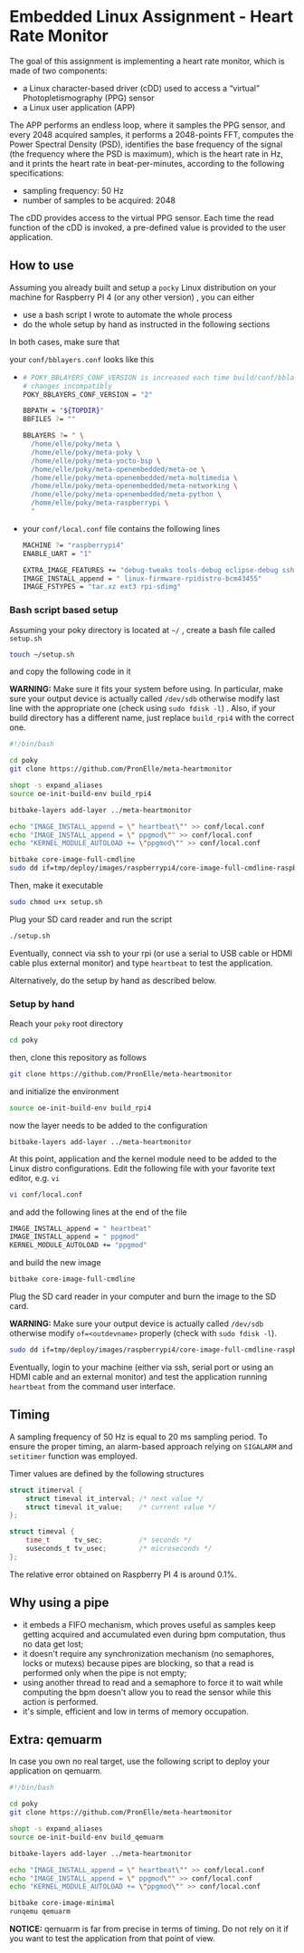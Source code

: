 # Embedded Linux Assignment - Heart Rate Monitor

The goal of this assignment is implementing a heart rate monitor, which is made of two components:

- a Linux character-based driver (cDD) used to access a “virtual” Photopletismography (PPG) sensor
- a Linux user application (APP)

The APP performs an endless loop, where it samples the PPG sensor, and every 2048 acquired samples, it performs a 2048-points FFT,  computes the Power Spectral Density (PSD), identifies the base frequency of the signal (the frequency where the PSD is maximum), which is the heart rate in Hz, and it prints the heart rate in beat-per-minutes, according to the following specifications: 

- sampling frequency: 50 Hz
- number of samples to be acquired: 2048

The cDD provides access to the virtual PPG sensor. Each time the read function of the cDD is invoked, a pre-defined value is provided to the user application.

## How to use

Assuming you already built and setup a ```pocky``` Linux distribution on your machine for Raspberry PI 4 (or any other version) , you can either 

- use a bash script I wrote to automate the whole process
- do the whole setup by hand as instructed in the following sections

In both cases, make sure that

your ```conf/bblayers.conf``` looks like this  

- ```bash
  # POKY_BBLAYERS_CONF_VERSION is increased each time build/conf/bblayers.conf 
  # changes incompatibly
  POKY_BBLAYERS_CONF_VERSION = "2"
  
  BBPATH = "${TOPDIR}" 
  BBFILES ?= ""
  
  BBLAYERS ?= " \
    /home/elle/poky/meta \
    /home/elle/poky/meta-poky \
    /home/elle/poky/meta-yocto-bsp \
    /home/elle/poky/meta-openembedded/meta-oe \
    /home/elle/poky/meta-openembedded/meta-multimedia \
    /home/elle/poky/meta-openembedded/meta-networking \
    /home/elle/poky/meta-openembedded/meta-python \
    /home/elle/poky/meta-raspberrypi \
    "
  ```

- your ```conf/local.conf``` file contains the following lines 

  ```bash
  MACHINE ?= "raspberrypi4"
  ENABLE_UART = "1"
  
  EXTRA_IMAGE_FEATURES += "debug-tweaks tools-debug eclipse-debug ssh-server-openssh"
  IMAGE_INSTALL_append = " linux-firmware-rpidistro-bcm43455"
  IMAGE_FSTYPES = "tar.xz ext3 rpi-sdimg"
  
  ```

### Bash script based setup

Assuming your poky directory is located at ```~/``` , create a bash file called ```setup.sh``` 

```bash
touch ~/setup.sh
```

and copy the following code in it

**WARNING:** Make sure it fits your system before using. In particular, make sure your output device is actually called ```/dev/sdb``` otherwise modify last line with the appropriate one (check using ```sudo fdisk -l```) . Also, if your build directory has a different name, just replace ```build_rpi4``` with the correct one. 

````bash
#!/bin/bash

cd poky
git clone https://github.com/PronElle/meta-heartmonitor

shopt -s expand_aliases
source oe-init-build-env build_rpi4

bitbake-layers add-layer ../meta-heartmonitor

echo "IMAGE_INSTALL_append = \" heartbeat\"" >> conf/local.conf
echo "IMAGE_INSTALL_append = \" ppgmod\"" >> conf/local.conf
echo "KERNEL_MODULE_AUTOLOAD += \"ppgmod\"" >> conf/local.conf

bitbake core-image-full-cmdline
sudo dd if=tmp/deploy/images/raspberrypi4/core-image-full-cmdline-raspberrypi4.rpi-sdimg of=/dev/sdb bs=1M
````

Then, make it executable 

```bash
sudo chmod u+x setup.sh
```

Plug your SD card reader and run the script

```bash
./setup.sh
```

Eventually, connect via ssh to your rpi (or use a serial to USB cable or HDMI cable plus external monitor) and type ```heartbeat``` to test the application. 

Alternatively, do the setup by hand as described below.

### Setup by hand

Reach your ```poky``` root directory

```bash
cd poky
```

then, clone this repository as follows

```bash
git clone https://github.com/PronElle/meta-heartmonitor
```

and initialize the environment

```bash
source oe-init-build-env build_rpi4
```

now the layer needs to be added to the configuration

```
bitbake-layers add-layer ../meta-heartmonitor
```

At this point, application and the kernel module need to be added to the Linux distro configurations. Edit the following file with your favorite text editor, e.g. ```vi``` 

```bash
vi conf/local.conf
```

and add the following lines at the end of the file

```bash
IMAGE_INSTALL_append = " heartbeat"
IMAGE_INSTALL_append = " ppgmod"
KERNEL_MODULE_AUTOLOAD += "ppgmod"
```

and build the new image

```bash
bitbake core-image-full-cmdline
```

Plug the SD card reader in your computer and burn the image to the SD card.

**WARNING:** Make sure your output device is actually called ```/dev/sdb``` otherwise modify ```of=<outdevname>``` properly (check with ```sudo fdisk -l```).

```bash
sudo dd if=tmp/deploy/images/raspberrypi4/core-image-full-cmdline-raspberrypi4.rpi-sdimg of=/dev/sdb bs=1M
```

Eventually, login to your machine (either via ssh, serial port or using an HDMI cable and an external monitor) and  test the application running ```heartbeat``` from the command user interface.

## Timing

A sampling frequency of 50 Hz is equal to 20 ms sampling period. To ensure the proper timing, an alarm-based approach relying on ```SIGALARM``` and ```setitimer``` function was employed.

Timer values are defined by the following structures

```C
struct itimerval {
    struct timeval it_interval; /* next value */
    struct timeval it_value;    /* current value */
};

struct timeval {
    time_t      tv_sec;         /* seconds */
    suseconds_t tv_usec;        /* microseconds */
};
```

The relative error obtained on Raspberry PI 4 is  around 0.1%.

## Why using a pipe 

- it embeds a FIFO mechanism, which proves useful as samples keep getting acquired and accumulated even during bpm computation, thus no data get lost;
- it doesn't require any synchronization mechanism (no semaphores, locks or mutexs) because pipes are blocking, so that a read is performed only when the pipe is not empty;
- using another thread to read and a semaphore to force it to wait while computing the bpm doesn't allow you to read the sensor while this action is performed. 
- it's simple, efficient and low in terms of memory occupation.

## Extra: qemuarm

In case you own no real target, use the following script to deploy your application on qemuarm.

```bash
#!/bin/bash

cd poky
git clone https://github.com/PronElle/meta-heartmonitor

shopt -s expand_aliases
source oe-init-build-env build_qemuarm

bitbake-layers add-layer ../meta-heartmonitor

echo "IMAGE_INSTALL_append = \" heartbeat\"" >> conf/local.conf
echo "IMAGE_INSTALL_append = \" ppgmod\"" >> conf/local.conf
echo "KERNEL_MODULE_AUTOLOAD += \"ppgmod\"" >> conf/local.conf

bitbake core-image-minimal
runqemu qemuarm
```

**NOTICE:** qemuarm is far from precise in terms of timing. Do not rely on it if you want to test the application from that point of view.